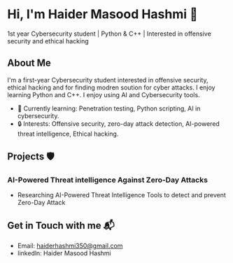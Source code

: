 # Hi, I'm Haider Masood Hashmi 👋
1st year Cybersecurity student | Python & C++ | Interested in offensive security and ethical hacking
## About Me
I'm a first-year Cybersecurity student interested in offensive security, ethical hacking and for finding modren soution for cyber attacks. 
I enjoy learning Python and C++.
I enjoy using AI and Cybersecurity tools.
- 🌱 Currently learning: Penetration testing, Python scripting, AI in cybersecurity.
-  🔒 Interests: Offensive security, zero-day attack detection, AI-powered threat intelligence, Ethical hacking.

## Projects 🛡️
### AI-Powered Threat intelligence Against Zero-Day Attacks
- Researching AI-Powered Threat Intelligence Tools to detect and prevent Zero-Day Attack

## Get in Touch with me 📬
- Email: haiderhashmi350@gmail.com
- linkedln: Haider Masood Hashmi
